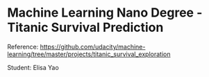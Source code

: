 # Machine Learning Nano Degree - Titanic Survival Prediction

Reference: https://github.com/udacity/machine-learning/tree/master/projects/titanic_survival_exploration   

Student: Elisa Yao
